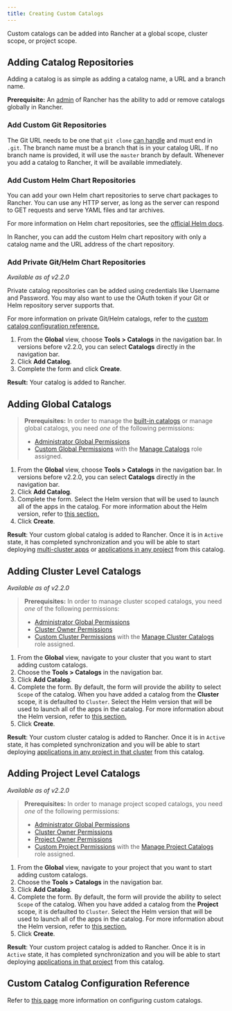 ```yaml
---
title: Creating Custom Catalogs
---
```


Custom catalogs can be added into Rancher at a global scope, cluster scope, or project scope.

## Adding Catalog Repositories

Adding a catalog is as simple as adding a catalog name, a URL and a branch name.

**Prerequisite:** An [admin](../../advanced-user-guides/authentication-permissions-and-global-configuration/manage-role-based-access-control-rbac/global-permissions.md) of Rancher has the ability to add or remove catalogs globally in Rancher.

### Add Custom Git Repositories
The Git URL needs to be one that `git clone` [can handle](https://git-scm.com/docs/git-clone#_git_urls_a_id_urls_a) and must end in `.git`. The branch name must be a branch that is in your catalog URL. If no branch name is provided, it will use the `master` branch by default. Whenever you add a catalog to Rancher, it will be available immediately.

### Add Custom Helm Chart Repositories

You can add your own Helm chart repositories to serve chart packages to Rancher. You can use any HTTP server, as long as the server can respond to GET requests and serve YAML files and tar archives.

For more information on Helm chart repositories, see the [official Helm docs](https://helm.sh/docs/topics/chart_repository/).

In Rancher, you can add the custom Helm chart repository with only a catalog name and the URL address of the chart repository.

### Add Private Git/Helm Chart Repositories
_Available as of v2.2.0_

Private catalog repositories can be added using credentials like Username and Password. You may also want to use the OAuth token if your Git or Helm repository server supports that.

For more information on private Git/Helm catalogs, refer to the [custom catalog configuration reference.](./catalog-config.md)

 1. From the **Global** view, choose **Tools > Catalogs** in the navigation bar. In versions before v2.2.0, you can select **Catalogs** directly in the navigation bar.
 2. Click **Add Catalog**.
 3. Complete the form and click **Create**.

 **Result:** Your catalog is added to Rancher.

## Adding Global Catalogs

>**Prerequisites:** In order to manage the [built-in catalogs](./built-in.md) or manage global catalogs, you need _one_ of the following permissions:
>
>- [Administrator Global Permissions](../../advanced-user-guides/authentication-permissions-and-global-configuration/manage-role-based-access-control-rbac/global-permissions.md)
>- [Custom Global Permissions](../../advanced-user-guides/authentication-permissions-and-global-configuration/manage-role-based-access-control-rbac/global-permissions.md#custom-global-permissions) with the [Manage Catalogs](../../advanced-user-guides/authentication-permissions-and-global-configuration/manage-role-based-access-control-rbac/global-permissions.md) role assigned.

 1. From the **Global** view, choose **Tools > Catalogs** in the navigation bar. In versions before v2.2.0, you can select **Catalogs** directly in the navigation bar.
 2. Click **Add Catalog**.
 3. Complete the form. Select the Helm version that will be used to launch all of the apps in the catalog. For more information about the Helm version, refer to [this section.](helm-charts-in-rancher.md#catalog-helm-deployment-versions)
4. Click **Create**.

 **Result**: Your custom global catalog is added to Rancher. Once it is in `Active` state, it has completed synchronization and you will be able to start deploying [multi-cluster apps](../deploy-apps-across-clusters.md) or [applications in any project](./launching-apps.md) from this catalog.

## Adding Cluster Level Catalogs

_Available as of v2.2.0_

>**Prerequisites:** In order to manage cluster scoped catalogs, you need _one_ of the following permissions:
>
>- [Administrator Global Permissions](../../advanced-user-guides/authentication-permissions-and-global-configuration/manage-role-based-access-control-rbac/global-permissions.md)
>- [Cluster Owner Permissions](../../advanced-user-guides/authentication-permissions-and-global-configuration/manage-role-based-access-control-rbac/cluster-and-project-roles.md#cluster-roles)
>- [Custom Cluster Permissions](../../advanced-user-guides/authentication-permissions-and-global-configuration/manage-role-based-access-control-rbac/cluster-and-project-roles.md#cluster-roles) with the [Manage Cluster Catalogs](../../advanced-user-guides/authentication-permissions-and-global-configuration/manage-role-based-access-control-rbac/cluster-and-project-roles.md#cluster-role-reference) role assigned.

1. From the **Global** view, navigate to your cluster that you want to start adding custom catalogs.
2. Choose the **Tools > Catalogs** in the navigation bar.
2. Click **Add Catalog**.
3. Complete the form. By default, the form will provide the ability to select `Scope` of the catalog. When you have added a catalog from the **Cluster** scope, it is defaulted to `Cluster`. Select the Helm version that will be used to launch all of the apps in the catalog. For more information about the Helm version, refer to [this section.](helm-charts-in-rancher.md#catalog-helm-deployment-versions)
5. Click **Create**.

**Result**: Your custom cluster catalog is added to Rancher. Once it is in `Active` state, it has completed synchronization and you will be able to start deploying  [applications in any project in that cluster](helm-charts-in-rancher.md) from this catalog.

## Adding Project Level Catalogs

_Available as of v2.2.0_

>**Prerequisites:** In order to manage project scoped catalogs, you need _one_ of the following permissions:
>
>- [Administrator Global Permissions](../../advanced-user-guides/authentication-permissions-and-global-configuration/manage-role-based-access-control-rbac/global-permissions.md)
>- [Cluster Owner Permissions](../../advanced-user-guides/authentication-permissions-and-global-configuration/manage-role-based-access-control-rbac/cluster-and-project-roles.md#cluster-roles)
>- [Project Owner Permissions](../../advanced-user-guides/authentication-permissions-and-global-configuration/manage-role-based-access-control-rbac/cluster-and-project-roles.md#project-roles)
>- [Custom Project Permissions](../../advanced-user-guides/authentication-permissions-and-global-configuration/manage-role-based-access-control-rbac/cluster-and-project-roles.md#cluster-roles) with the [Manage Project Catalogs](../../advanced-user-guides/authentication-permissions-and-global-configuration/manage-role-based-access-control-rbac/cluster-and-project-roles.md#project-role-reference) role assigned.

1. From the **Global** view, navigate to your project that you want to start adding custom catalogs.
2. Choose the **Tools > Catalogs** in the navigation bar.
2. Click **Add Catalog**.
3. Complete the form. By default, the form will provide the ability to select `Scope` of the catalog. When you have added a catalog from the **Project** scope, it is defaulted to `Cluster`. Select the Helm version that will be used to launch all of the apps in the catalog. For more information about the Helm version, refer to [this section.](helm-charts-in-rancher.md#catalog-helm-deployment-versions)
5. Click **Create**.

**Result**: Your custom project catalog is added to Rancher. Once it is in `Active` state, it has completed synchronization and you will be able to start deploying  [applications in that project](helm-charts-in-rancher.md) from this catalog.

## Custom Catalog Configuration Reference

Refer to [this page](./catalog-config.md) more information on configuring custom catalogs.